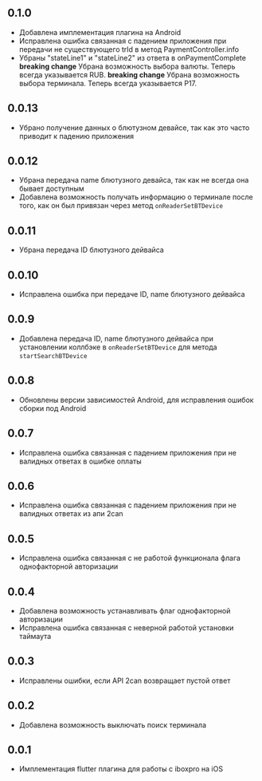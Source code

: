 ## 0.1.0

* Добавлена имплементация плагина на Android
* Исправлена ошибка связанная с падением приложения при передачи не существующего trId в метод PaymentController.info
* Убраны "stateLine1" и "stateLine2" из ответа в onPaymentComplete
__breaking change__ Убрана возможность выбора валюты. Теперь всегда указывается RUB.
__breaking change__ Убрана возможность выбора терминала. Теперь всегда указывается P17.

## 0.0.13

* Убрано получение данных о блютузном девайсе, так как это часто приводит к падению приложения

## 0.0.12

* Убрана передача name блютузного девайса, так как не всегда она бывает доступным
* Добавлена возможность получать информацию о терминале после того, как он был привязан через метод `onReaderSetBTDevice`

## 0.0.11

* Убрана передача ID блютузного дейвайса

## 0.0.10

* Исправлена ошибка при передаче ID, name блютузного дейвайса

## 0.0.9

* Добавлена передача ID, name блютузного дейвайса при установлении коллбэке в `onReaderSetBTDevice` для метода `startSearchBTDevice`

## 0.0.8

* Обновлены версии зависимостей Android, для исправления ошибок сборки под Android

## 0.0.7

* Исправлена ошибка связанная с падением приложения при не валидных ответах в ошибке оплаты

## 0.0.6

* Исправлена ошибка связанная с падением приложения при не валидных ответах из апи 2can

## 0.0.5

* Исправлена ошибка связанная с не работой функционала флага однофакторной авторизации

## 0.0.4

* Добавлена возможность устанавливать флаг однофакторной авторизации
* Исправлена ошибка связанная с неверной работой установки таймаута

## 0.0.3

* Исправлены ошибки, если API 2can возвращает пустой ответ

## 0.0.2

* Добавлена возможность выключать поиск терминала

## 0.0.1

* Имплементация flutter плагина для работы с iboxpro на iOS
